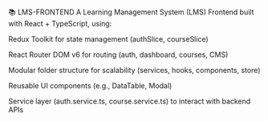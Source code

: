 📚 LMS-FRONTEND
A Learning Management System (LMS) Frontend built with React + TypeScript, using:

Redux Toolkit for state management (authSlice, courseSlice)

React Router DOM v6 for routing (auth, dashboard, courses, CMS)

Modular folder structure for scalability (services, hooks, components, store)

Reusable UI components (e.g., DataTable, Modal)

Service layer (auth.service.ts, course.service.ts) to interact with backend APIs
